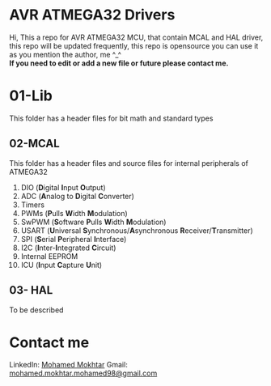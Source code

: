 # AVR ATMEGA32 Drivers 

Hi, This a repo for AVR ATMEGA32 MCU, that contain MCAL and HAL driver, this repo will be updated frequently, this repo is opensource you can use it as you mention the author, me ^_^  
**If you need to edit or add a new file or future please contact me.**


# 01-Lib

This folder has a header files for bit math and standard types

## 02-MCAL

This folder has a header files and source files for internal peripherals of ATMEGA32

 1. DIO (**D**igital **I**nput **O**utput)
 2. ADC (**A**nalog to **D**igital **C**onverter)
 3. Timers
 4. PWMs (**P**ulls **W**idth **M**odulation)
 5. SwPWM (**S**oftware **P**ulls **W**idth **M**odulation)
 6. USART (**U**niversal **S**ynchronous/**A**synchronous **R**eceiver/**T**ransmitter)
 7. SPI (**S**erial **P**eripheral **I**nterface)
 8. I2C (**I**nter-**I**ntegrated **C**ircuit)
 9. Internal EEPROM
 10. ICU (**I**nput **C**apture **U**nit) 

## 03- HAL

To be described
# Contact me

LinkedIn: [Mohamed Mokhtar](https://www.linkedin.com/in/mohamed-mokhtar-3a62381b4/)
Gmail: mohamed.mokhtar.mohamed98@gmail.com
